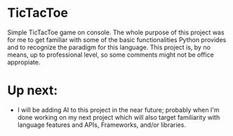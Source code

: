# TicTacToe
Simple TicTacToe game on console. The whole purpose of this project was for me to get familiar with some of the basic
functionalities Python provides and to recognize the paradigm for this language. This project is, by no means, up to
professional level, so some comments might not be office appropiate.

# Up next:
- I will be adding AI to this project in the near future; probably when I'm done working on my next project which will
also target familiarity with language features and APIs, Frameworks, and/or libraries.

